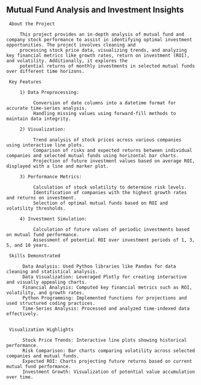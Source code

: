## Mutual Fund Analysis and Investment Insights

     About the Project

         This project provides an in-depth analysis of mutual fund and company stock performance to assist in identifying optimal investment opportunities. The project involves cleaning and
         processing stock price data, visualizing trends, and analyzing key financial metrics like growth rates, return on investment (ROI), and volatility. Additionally, it explores the
         potential returns of monthly investments in selected mutual funds over different time horizons.

     Key Features

         1) Data Preprocessing:

              Conversion of date columns into a datetime format for accurate time-series analysis.
              Handling missing values using forward-fill methods to maintain data integrity.

         2) Visualization:

              Trend analysis of stock prices across various companies using interactive line plots.
              Comparison of risks and expected returns between individual companies and selected mutual funds using horizontal bar charts.
              Projection of future investment values based on average ROI, displayed with a line and marker plot.

         3) Performance Metrics:

              Calculation of stock volatility to determine risk levels.
              Identification of companies with the highest growth rates and returns on investment.
              Selection of optimal mutual funds based on ROI and volatility thresholds.

         4) Investment Simulation:

              Calculation of future values of periodic investments based on mutual fund performance.
              Assessment of potential ROI over investment periods of 1, 3, 5, and 10 years.

     Skills Demonstrated

          Data Analysis: Used Python libraries like Pandas for data cleaning and statistical analysis.
          Data Visualization: Leveraged Plotly for creating interactive and visually appealing charts.
          Financial Analysis: Computed key financial metrics such as ROI, volatility, and growth rates.
          Python Programming: Implemented functions for projections and used structured coding practices.
          Time-Series Analysis: Processed and analyzed time-indexed data effectively.


     Visualization Highlights

          Stock Price Trends: Interactive line plots showing historical performance.
          Risk Comparison: Bar charts comparing volatility across selected companies and mutual funds.
          Expected ROI: Charts projecting future returns based on current mutual fund performance.
          Investment Growth: Visualization of potential value accumulation over time.
